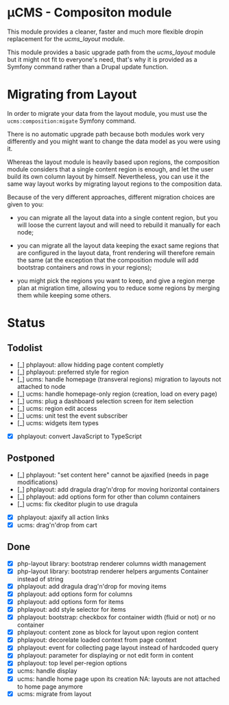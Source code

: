 # µCMS - Compositon module

This module provides a cleaner, faster and much more flexible dropin replacement
for the *ucms_layout* module.

This module provides a basic upgrade path from the *ucms_layout* module but it
might not fit to everyone's need, that's why it is provided as a Symfony command
rather than a Drupal update function.

# Migrating from Layout

In order to migrate your data from the layout module, you must use the
``ucms:composition:migate`` Symfony command.

There is no automatic upgrade path because both modules work very differently
and you might want to change the data model as you were using it.

Whereas the layout module is heavily based upon regions, the composition module
considers that a single content region is enough, and let the user build its own
column layout by himself. Nevertheless, you can use it the same way layout works
by migrating layout regions to the composition data.

Because of the very different approaches, different migration choices are given
to you:

 * you can migrate all the layout data into a single content region, but you
   will loose the current layout and will need to rebuild it manually for each
   node;

 * you can migrate all the layout data keeping the exact same regions that are
   configured in the layout data, front rendering will therefore remain the
   same (at the exception that the composition module will add bootstrap
   containers and rows in your regions);

 * you might pick the regions you want to keep, and give a region merge plan
   at migration time, allowing you to reduce some regions by merging them
   while keeping some others.

# Status

## Todolist

 * [_] phplayout: allow hidding page content completly
 * [_] phplayout: preferred style for region
 * [_] ucms: handle homepage (transveral regions) migration to layouts not attached to node
 * [_] ucms: handle homepage-only region (creation, load on every page)
 * [_] ucms: plug a dashboard selection screen for item selection
 * [_] ucms: region edit access
 * [_] ucms: unit test the event subscriber
 * [_] ucms: widgets item types
 * [x] phplayout: convert JavaScript to TypeScript

## Postponed

 * [_] phplayout: "set content here" cannot be ajaxified (needs in page modifications)
 * [_] phplayout: add dragula drag'n'drop for moving horizontal containers
 * [_] phplayout: add options form for other than column containers
 * [_] ucms: fix ckeditor plugin to use dragula
 * [x] phplayout: ajaxify all action links
 * [x] ucms: drag'n'drop from cart

## Done

 * [x] php-layout library: bootstrap renderer columns width management
 * [x] php-layout library: bootstrap renderer helpers arguments Container instead of string
 * [x] phplayout: add dragula drag'n'drop for moving items
 * [x] phplayout: add options form for columns
 * [x] phplayout: add options form for items
 * [x] phplayout: add style selector for items
 * [x] phplayout: bootstrap: checkbox for container width (fluid or not) or no container
 * [x] phplayout: content zone as block for layout upon region content
 * [x] phplayout: decorelate loaded context from page context
 * [x] phplayout: event for collecting page layout instead of hardcoded query
 * [x] phplayout: parameter for displaying or not edit form in content
 * [x] phplayout: top level per-region options
 * [x] ucms: handle display
 * [x] ucms: handle home page upon its creation NA: layouts are not attached to home page anymore
 * [x] ucms: migrate from layout
